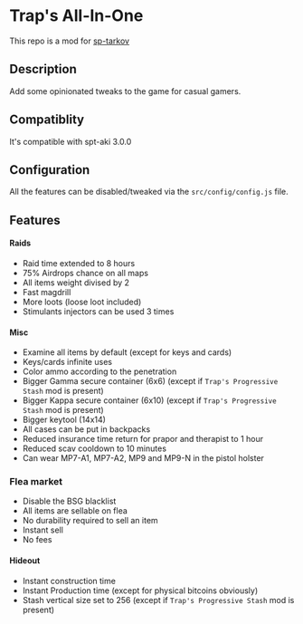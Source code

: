 # Trap's All-In-One

This repo is a mod for [sp-tarkov](https://sp-tarkov.com/)

## Description

Add some opinionated tweaks to the game for casual gamers.

## Compatiblity

It's compatible with spt-aki 3.0.0

## Configuration

All the features can be disabled/tweaked via the `src/config/config.js` file.

## Features

#### Raids

- Raid time extended to 8 hours
- 75% Airdrops chance on all maps
- All items weight divised by 2
- Fast magdrill
- More loots (loose loot included)
- Stimulants injectors can be used 3 times

#### Misc

- Examine all items by default (except for keys and cards)
- Keys/cards infinite uses
- Color ammo according to the penetration
- Bigger Gamma secure container (6x6) (except if `Trap's Progressive Stash` mod is present)
- Bigger Kappa secure container (6x10) (except if `Trap's Progressive Stash` mod is present)
- Bigger keytool (14x14)
- All cases can be put in backpacks
- Reduced insurance time return for prapor and therapist to 1 hour
- Reduced scav cooldown to 10 minutes
- Can wear MP7-A1, MP7-A2, MP9 and MP9-N in the pistol holster

### Flea market

- Disable the BSG blacklist
- All items are sellable on flea
- No durability required to sell an item
- Instant sell
- No fees

#### Hideout

- Instant construction time
- Instant Production time (except for physical bitcoins obviously)
- Stash vertical size set to 256 (except if `Trap's Progressive Stash` mod is present)
